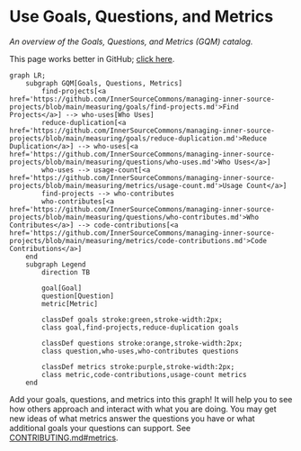 # Use Goals, Questions, and Metrics

*An overview of the Goals, Questions, and Metrics (GQM) catalog.*

This page works better in GitHub; [click here](https://bit.ly/3tOrsbO).

```mermaid
graph LR;
    subgraph GQM[Goals, Questions, Metrics]
        find-projects[<a href='https://github.com/InnerSourceCommons/managing-inner-source-projects/blob/main/measuring/goals/find-projects.md'>Find Projects</a>] --> who-uses[Who Uses]
        reduce-duplication[<a href='https://github.com/InnerSourceCommons/managing-inner-source-projects/blob/main/measuring/goals/reduce-duplication.md'>Reduce Duplication</a>] --> who-uses[<a href='https://github.com/InnerSourceCommons/managing-inner-source-projects/blob/main/measuring/questions/who-uses.md'>Who Uses</a>]
        who-uses --> usage-count[<a href='https://github.com/InnerSourceCommons/managing-inner-source-projects/blob/main/measuring/metrics/usage-count.md'>Usage Count</a>]
        find-projects --> who-contributes
        who-contributes[<a href='https://github.com/InnerSourceCommons/managing-inner-source-projects/blob/main/measuring/questions/who-contributes.md'>Who Contributes</a>] --> code-contributions[<a href='https://github.com/InnerSourceCommons/managing-inner-source-projects/blob/main/measuring/metrics/code-contributions.md'>Code Contributions</a>]
    end
    subgraph Legend
        direction TB

        goal[Goal]
        question[Question]
        metric[Metric]

        classDef goals stroke:green,stroke-width:2px;
        class goal,find-projects,reduce-duplication goals

        classDef questions stroke:orange,stroke-width:2px;
        class question,who-uses,who-contributes questions

        classDef metrics stroke:purple,stroke-width:2px;
        class metric,code-contributions,usage-count metrics
    end
```

Add your goals, questions, and metrics into this graph!  It will help you to see how others approach and interact with what you are doing.
You may get new ideas of what metrics answer the questions you have or what additional goals your questions can support.
See [CONTRIBUTING.md#metrics].

[CONTRIBUTING.md#metrics]: https://github.com/InnerSourceCommons/managing-inner-source-projects/blob/main/CONTRIBUTING.md#metrics
